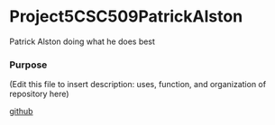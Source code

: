 # Project5CSC509PatrickAlston
Patrick Alston
doing what he does best

### Purpose
(Edit this file to insert description: uses, function, and organization of repository here)

[github](https://www.github.com)
